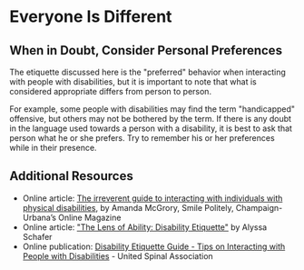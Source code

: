 # Everyone Is Different

## When in Doubt, Consider Personal Preferences

The etiquette discussed here is the "preferred" behavior when interacting with people with disabilities, but it is important to note that what is considered appropriate differs from person to person.

For example, some people with disabilities may find the term "handicapped" offensive, but others may not be bothered by the term. If there is any doubt in the language used towards a person with a disability, it is best to ask that person what he or she prefers. Try to remember his or her preferences while in their presence.

## Additional Resources

- Online article: [The irreverent guide to interacting with individuals with physical disabilities](http://www.smilepolitely.com/culture/the_irreverent_guide_to_interacting_with_individuals_with_physical_disabili/), by Amanda McGrory, Smile Politely, Champaign-Urbana’s Online Magazine
- Online article: ["The Lens of Ability: Disability Etiquette"](https://www.paraquad.org/blog/the-lens-of-ability-disability-etiquette/) by Alyssa Schafer
- Online publication: [Disability Etiquette Guide - Tips on Interacting with People with Disabilities](http://unitedspinal.org/disability-etiquette/) - United Spinal Association
